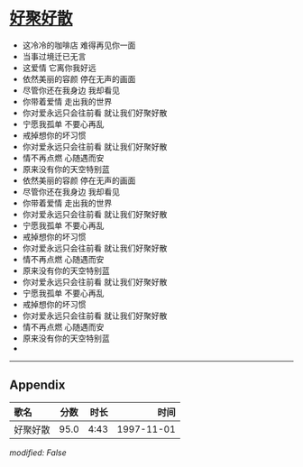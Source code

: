 # [好聚好散](https://music.163.com/song?id=67818)

* 这冷冷的咖啡店 难得再见你一面
* 当事过境迁已无言
* 这爱情 它离你我好远
* 依然美丽的容颜 停在无声的画面
* 尽管你还在我身边 我却看见
* 你带着爱情 走出我的世界
* 你对爱永远只会往前看 就让我们好聚好散
* 宁愿我孤单 不要心再乱
* 戒掉想你的坏习惯
* 你对爱永远只会往前看 就让我们好聚好散
* 情不再点燃 心随遇而安
* 原来没有你的天空特别蓝
* 依然美丽的容颜 停在无声的画面
* 尽管你还在我身边 我却看见
* 你带着爱情 走出我的世界
* 你对爱永远只会往前看 就让我们好聚好散
* 宁愿我孤单 不要心再乱
* 戒掉想你的坏习惯
* 你对爱永远只会往前看 就让我们好聚好散
* 情不再点燃 心随遇而安
* 原来没有你的天空特别蓝
* 你对爱永远只会往前看 就让我们好聚好散
* 宁愿我孤单 不要心再乱
* 戒掉想你的坏习惯
* 你对爱永远只会往前看 就让我们好聚好散
* 情不再点燃 心随遇而安
* 原来没有你的天空特别蓝
* 


---

## Appendix

|歌名|分数|时长|时间|
|:---|:---:|---:|---:|
|好聚好散|95.0|4:43|1997-11-01

*modified: False*